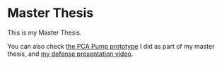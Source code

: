 # Master Thesis

This is my Master Thesis.

You can also check <a href="https://www.youtube.com/watch?v=fNps0P4KWnk">the PCA Pump prototype</a> I did as part of my master thesis, and <a href="https://www.youtube.com/watch?v=YNypDQ8st04">my defense presentation video</a>.
